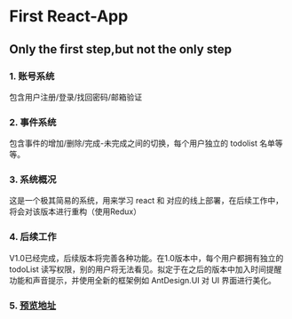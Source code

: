 # First React-App

Only the first step,but not the only step
---

### 1. 账号系统

包含用户注册/登录/找回密码/邮箱验证

### 2. 事件系统

包含事件的增加/删除/完成-未完成之间的切换，每个用户独立的 todolist 名单等等。

### 3. 系统概况

这是一个极其简易的系统，用来学习 react 和 对应的线上部署，在后续工作中，将会对该版本进行重构（使用Redux）

### 4. 后续工作

V1.0已经完成，后续版本将完善各种功能。在1.0版本中，每个用户都拥有独立的 todoList 读写权限，别的用户将无法看见。拟定于在之后的版本中加入时间提醒功能和声音提示，并使用全新的框架例如 AntDesign.UI 对 UI 界面进行美化。


### 5. [预览地址](https://chriswen960216.github.io/ReactTodoList/react-example/build/index.html)
